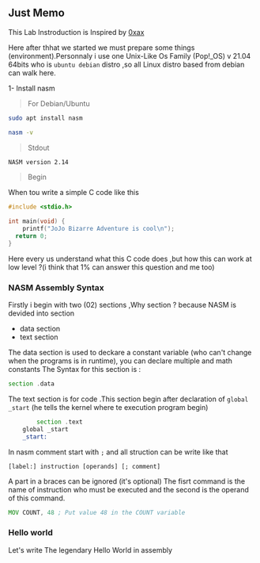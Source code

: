## Just Memo

   This Lab Instroduction is Inspired by  [0xax](https://0xax.github.io/asm_1/)

Here after thhat we started we must prepare some things (environment).Personnaly i use one Unix-Like Os Family (Pop!_OS) v 21.04 
64bits who is `ubuntu debian` distro ,so all Linux distro based from debian can walk here.


1- Install nasm
> For Debian/Ubuntu 
```bash
sudo apt install nasm
```

```bash
nasm -v
```
> Stdout

```bash
NASM version 2.14
```
> Begin 

When tou write a simple C code like this
```c
#include <stdio.h>

int main(void) {
	printf("JoJo Bizarre Adventure is cool\n");
  return 0;
}
 ```
Here every us understand what  this C code does ,but how this can work at low level ?(i think that 1% can  answer this question and me too)

### NASM Assembly Syntax

Firstly i begin with two (02) sections ,Why section ? because NASM is devided into section

- data section 
- text section 

The data section is used to deckare a constant variable (who can't change when the programs is in runtime), you can declare multiple and math constants 
The Syntax for this section is :

```asm
section .data
```
The text section is for code .This section begin after declaration of `global _start` (he tells the kernel where te execution program begin)

```asm
        section .text
	global _start
	_start:
```
In nasm comment start with `;` and all struction can be write like that 

`[label:] instruction [operands] [; comment]`


A  part in a braces can be ignored (it's optional)
The fisrt command is the name of instruction who must be executed and the second is the operand of this command.


```asm
MOV COUNT, 48 ; Put value 48 in the COUNT variable
``` 

### Hello world
Let's write The legendary Hello World in assembly









































































































































































































































































































